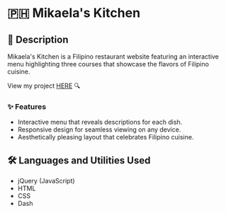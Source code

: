 # 🇵🇭 Mikaela's Kitchen

## 📝 Description
Mikaela's Kitchen is a Filipino restaurant website featuring an interactive menu highlighting three courses that showcase the flavors of Filipino cuisine.

View my project [HERE](https://mikaebal.github.io/restaurant-website/) 🔍

### ✨ Features

- Interactive menu that reveals descriptions for each dish.
- Responsive design for seamless viewing on any device.
- Aesthetically pleasing layout that celebrates Filipino cuisine.

## 🛠️ Languages and Utilities Used

- jQuery (JavaScript)
- HTML
- CSS
- Dash 
